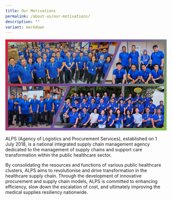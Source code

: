 ```yaml
---
title: Our Motivations
permalink: /about-us/our-motivations/
description: ""
variant: markdown
---
```

![](/images/Careers/2023_feb_14_alps_staff_at_skh_nuh_ah_ktph_rpg_diagonal_frame_01.png)

ALPS (Agency of Logistics and Procurement Services), established on 1 July 2018, is a national integrated supply chain management agency dedicated to the management of supply chains and support care transformation within the public healthcare sector. 

By consolidating the resources and functions of various public healthcare clusters, ALPS aims to revolutionise and drive transformation in the healthcare supply chain. Through the development of innovative procurement and supply chain models, ALPS is committed to enhancing efficiency, slow down the escalation of cost, and ultimately improving the medical supplies resiliency nationwide.